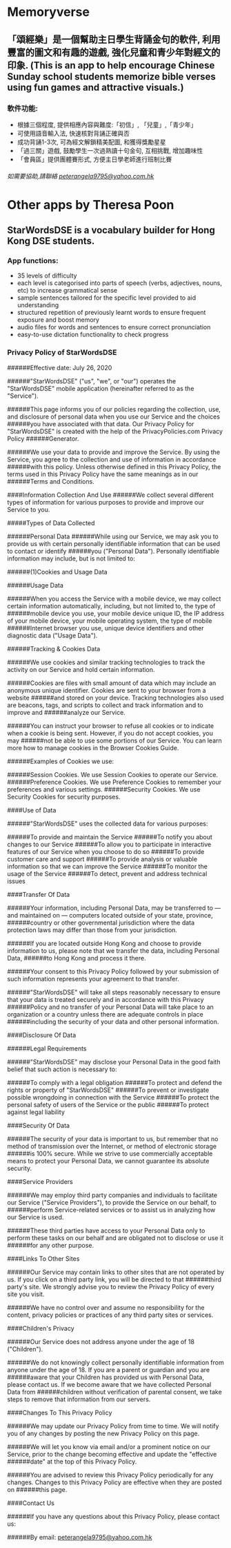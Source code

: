 # Memoryverse
## 「頌經樂」是一個幫助主日學生背誦金句的軟件, 利用豐富的圖文和有趣的遊戲, 強化兒童和青少年對經文的印象. (This is an app to help encourage Chinese Sunday school students memorize bible verses using fun games and attractive visuals.)
### 軟件功能:
* 根據三個程度, 提供相應內容與難度:「初信」, 「兒童」,「青少年」
* 可使用語音輸入法, 快速核對背誦正確與否
* 成功背誦1-3次, 可為經文解鎖精美配圖, 和獲得獎勵星星
* 「過三關」遊戲, 鼓勵學生一次過熟讀十句金句, 互相挑戰, 增加趣味性
* 「會員區」提供團體賽形式, 方便主日學老師進行班制比賽
###### 如需要協助,請聯絡 peterangela9795@yahoo.com.hk

# Other apps by Theresa Poon
## StarWordsDSE is a vocabulary builder for Hong Kong DSE students.
### App functions:
* 35 levels of difficulty
* each level is categorised into parts of speech (verbs, adjectives, nouns, etc) to increase grammatical sense
* sample sentences tailored for the specific level provided to aid understanding
* structured repetition of previously learnt words to ensure frequent exposure and boost memory
* audio files for words and sentences to ensure correct pronunciation
* easy-to-use dictation functionality to check progress

### Privacy Policy of StarWordsDSE
######Effective date: July 26, 2020

######"StarWordsDSE" ("us", "we", or "our") operates the "StarWordsDSE" mobile application (hereinafter referred to as the "Service").

######This page informs you of our policies regarding the collection, use, and disclosure of personal data when you use our Service and the choices ######you have associated with that data. Our Privacy Policy for "StarWordsDSE" is created with the help of the PrivacyPolicies.com Privacy Policy ######Generator.

######We use your data to provide and improve the Service. By using the Service, you agree to the collection and use of information in accordance ######with this policy. Unless otherwise defined in this Privacy Policy, the terms used in this Privacy Policy have the same meanings as in our ######Terms and Conditions.

####Information Collection And Use
######We collect several different types of information for various purposes to provide and improve our Service to you.

#####Types of Data Collected

######Personal Data
######While using our Service, we may ask you to provide us with certain personally identifiable information that can be used to contact or identify ######you ("Personal Data"). Personally identifiable information may include, but is not limited to:

######(1)Cookies and Usage Data

######Usage Data

######When you access the Service with a mobile device, we may collect certain information automatically, including, but not limited to, the type of ######mobile device you use, your mobile device unique ID, the IP address of your mobile device, your mobile operating system, the type of mobile ######Internet browser you use, unique device identifiers and other diagnostic data ("Usage Data").

######Tracking & Cookies Data

######We use cookies and similar tracking technologies to track the activity on our Service and hold certain information.

######Cookies are files with small amount of data which may include an anonymous unique identifier. Cookies are sent to your browser from a website ######and stored on your device. Tracking technologies also used are beacons, tags, and scripts to collect and track information and to improve and ######analyze our Service.

######You can instruct your browser to refuse all cookies or to indicate when a cookie is being sent. However, if you do not accept cookies, you may ######not be able to use some portions of our Service. You can learn more how to manage cookies in the Browser Cookies Guide.

######Examples of Cookies we use:

######Session Cookies. We use Session Cookies to operate our Service.
######Preference Cookies. We use Preference Cookies to remember your preferences and various settings.
######Security Cookies. We use Security Cookies for security purposes.

####Use of Data

######"StarWordsDSE" uses the collected data for various purposes:

######To provide and maintain the Service
######To notify you about changes to our Service
######To allow you to participate in interactive features of our Service when you choose to do so
######To provide customer care and support
######To provide analysis or valuable information so that we can improve the Service
######To monitor the usage of the Service
######To detect, prevent and address technical issues

####Transfer Of Data

######Your information, including Personal Data, may be transferred to — and maintained on — computers located outside of your state, province, ######country or other governmental jurisdiction where the data protection laws may differ than those from your jurisdiction.

######If you are located outside Hong Kong and choose to provide information to us, please note that we transfer the data, including Personal Data, ######to Hong Kong and process it there.

######Your consent to this Privacy Policy followed by your submission of such information represents your agreement to that transfer.

######"StarWordsDSE" will take all steps reasonably necessary to ensure that your data is treated securely and in accordance with this Privacy ######Policy and no transfer of your Personal Data will take place to an organization or a country unless there are adequate controls in place ######including the security of your data and other personal information.

####Disclosure Of Data

######Legal Requirements

######"StarWordsDSE" may disclose your Personal Data in the good faith belief that such action is necessary to:

######To comply with a legal obligation
######To protect and defend the rights or property of "StarWordsDSE"
######To prevent or investigate possible wrongdoing in connection with the Service
######To protect the personal safety of users of the Service or the public
######To protect against legal liability

####Security Of Data

######The security of your data is important to us, but remember that no method of transmission over the Internet, or method of electronic storage ######is 100% secure. While we strive to use commercially acceptable means to protect your Personal Data, we cannot guarantee its absolute security.

####Service Providers

######We may employ third party companies and individuals to facilitate our Service ("Service Providers"), to provide the Service on our behalf, to ######perform Service-related services or to assist us in analyzing how our Service is used.

######These third parties have access to your Personal Data only to perform these tasks on our behalf and are obligated not to disclose or use it ######for any other purpose.

####Links To Other Sites

######Our Service may contain links to other sites that are not operated by us. If you click on a third party link, you will be directed to that ######third party's site. We strongly advise you to review the Privacy Policy of every site you visit.

######We have no control over and assume no responsibility for the content, privacy policies or practices of any third party sites or services.

####Children's Privacy

######Our Service does not address anyone under the age of 18 ("Children").

######We do not knowingly collect personally identifiable information from anyone under the age of 18. If you are a parent or guardian and you are ######aware that your Children has provided us with Personal Data, please contact us. If we become aware that we have collected Personal Data from ######children without verification of parental consent, we take steps to remove that information from our servers.

####Changes To This Privacy Policy

######We may update our Privacy Policy from time to time. We will notify you of any changes by posting the new Privacy Policy on this page.

######We will let you know via email and/or a prominent notice on our Service, prior to the change becoming effective and update the "effective ######date" at the top of this Privacy Policy.

######You are advised to review this Privacy Policy periodically for any changes. Changes to this Privacy Policy are effective when they are posted on ######this page.

####Contact Us

######If you have any questions about this Privacy Policy, please contact us:

######By email: peterangela9795@yahoo.com.hk


